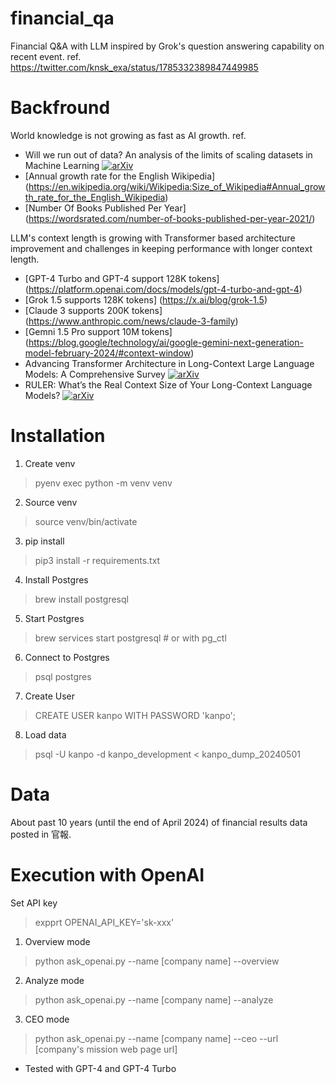 # financial_qa
Financial Q&A with LLM inspired by Grok's question answering capability on recent event.
ref.
https://twitter.com/knsk_exa/status/1785332389847449985


# Backfround
World knowledge is not growing as fast as AI growth.
ref.
 - Will we run out of data? An analysis of the limits of scaling datasets in Machine Learning
   [![arXiv](https://img.shields.io/badge/arXiv-2211.04325-a6dba0.svg)](https://arxiv.org/abs/2211.04325)
 - [Annual growth rate for the English Wikipedia] (https://en.wikipedia.org/wiki/Wikipedia:Size_of_Wikipedia#Annual_growth_rate_for_the_English_Wikipedia)
 - [Number Of Books Published Per Year] (https://wordsrated.com/number-of-books-published-per-year-2021/)

LLM's context length is growing with Transformer based architecture improvement and challenges in keeping performance with longer context length.
 - [GPT-4 Turbo and GPT-4 support 128K tokens] (https://platform.openai.com/docs/models/gpt-4-turbo-and-gpt-4)
 - [Grok 1.5 supports 128K tokens] (https://x.ai/blog/grok-1.5)
 - [Claude 3 supports 200K tokens] (https://www.anthropic.com/news/claude-3-family)
 - [Gemni 1.5 Pro support 10M tokens] (https://blog.google/technology/ai/google-gemini-next-generation-model-february-2024/#context-window)
 - Advancing Transformer Architecture in Long-Context Large Language Models: A Comprehensive Survey
   [![arXiv](https://img.shields.io/badge/arXiv-2311.12351-a6dba0.svg)](https://arxiv.org/abs/2311.12351)
 - RULER: What’s the Real Context Size of Your Long-Context Language Models?
  [![arXiv](https://img.shields.io/badge/arXiv-2404.06654-a6dba0.svg)](https://arxiv.org/abs/2404.06654)

# Installation
1) Create venv
> pyenv exec python -m venv venv

2) Source venv
> source venv/bin/activate

3) pip install
> pip3 install -r requirements.txt

4) Install Postgres
> brew install postgresql

5) Start Postgres
> brew services start postgresql # or with pg_ctl

6) Connect to Postgres
> psql postgres

7) Create User
> CREATE USER kanpo WITH PASSWORD 'kanpo';

8) Load data
> psql -U kanpo -d kanpo_development < kanpo_dump_20240501

# Data
About past 10 years (until the end of April 2024) of financial results data posted in 官報.

# Execution with OpenAI
Set API key
> expprt OPENAI_API_KEY='sk-xxx'

1) Overview mode
> python ask_openai.py --name [company name] --overview

2) Analyze mode
> python ask_openai.py --name [company name] --analyze

3) CEO mode
> python ask_openai.py --name [company name] --ceo --url [company's mission web page url]

* Tested with GPT-4 and GPT-4 Turbo
